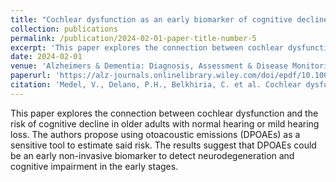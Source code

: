 ```yaml
---
title: "Cochlear dysfunction as an early biomarker of cognitive decline in normal hearing and mild hearing loss"
collection: publications
permalink: /publication/2024-02-01-paper-title-number-5
excerpt: 'This paper explores the connection between cochlear dysfunction and the risk of cognitive decline in older adults with normal hearing or mild hearing loss. The authors propose using otoacoustic emissions (DPOAEs) as a sensitive tool to estimate said risk. The results suggest that DPOAEs could be an early non-invasive biomarker to detect neurodegeneration and cognitive impairment in early stages.'
date: 2024-02-01
venue: 'Alzheimers & Dementia: Diagnosis, Assessment & Disease Monitoring (DADM)'
paperurl: 'https://alz-journals.onlinelibrary.wiley.com/doi/epdf/10.1002/dad2.12467'
citation: 'Medel, V., Delano, P.H., Belkhiria, C. et al. Cochlear dysfunction as an early biomarker of cognitive decline in normal hearing and mild hearing loss. Alzheimers & Dementia. 24, 16:e12467. https://doi.org/10.1002/dad2.12467'
---
```

This paper explores the connection between cochlear dysfunction and the risk of cognitive decline in older adults with normal hearing or mild hearing loss. The authors propose using otoacoustic emissions (DPOAEs) as a sensitive tool to estimate said risk. The results suggest that DPOAEs could be an early non-invasive biomarker to detect neurodegeneration and cognitive impairment in the early stages.


